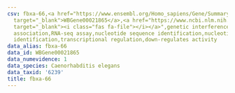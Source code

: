 ```yaml
---
csv: fbxa-66,<a href="https://www.ensembl.org/Homo_sapiens/Gene/Summary?db=core;g=WBGene00021865"
  target="_blank">WBGene00021865</a>,<a href="https://www.ncbi.nlm.nih.gov/pubmed/27496166"
  target="_blank"><i class="fas fa-file"></i></a>",genetic interference,functional
  association,RNA-seq assay,nucleotide sequence identification,nucleotide sequence
  identification,transcriptional regulation,down-regulates activity
data_alias: fbxa-66
data_id: WBGene00021865
data_numevidence: 1
data_species: Caenorhabditis elegans
data_taxid: '6239'
title: fbxa-66
---
```

